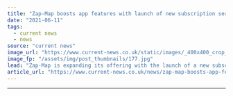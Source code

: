 ```yaml
---
title: "Zap-Map boosts app features with launch of new subscription service"
date: "2021-06-11"
tags: 
  - current news
  - news
source: "current news"
image_url: "https://www.current-news.co.uk/static/images/_400x400_crop_center-center/zap-map-apple-carplay-app-rele-42bb6bea-image-Zap-Map.jpg"
image_fp: "/assets/img/post_thumbnails/177.jpg"
lead: "​Zap-Map is expanding its offering with the launch of a new subscription service aimed at electric vehicle (EV) drivers who regularly use public charging."
article_url: "https://www.current-news.co.uk/news/zap-map-boosts-app-features-with-launch-of-new-subscription-service?utm_source=rss-feeds&utm_medium=rss&utm_campaign=rss"
---
```


---
